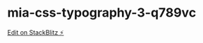 # mia-css-typography-3-q789vc

[Edit on StackBlitz ⚡️](https://stackblitz.com/edit/mia-css-typography-3-q789vc)